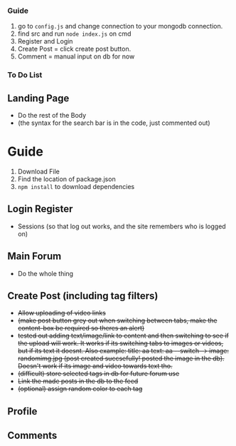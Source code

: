 ### Guide 
 1. go to `config.js` and change connection to your mongodb connection.
 2. find src and run `node index.js` on cmd
 3. Register and Login
 4. Create Post = click create post button.
 5. Comment = manual input on db for now
 
 ### To Do List
  ## Landing Page
  - Do the rest of the Body
  - (the syntax for the search bar is in the code, just commented out)
  # Guide
  1. Download File
  2. Find the location of package.json
  3. `npm install` to download dependencies
 
  ## Login Register
  - Sessions (so that log out works, and the site remembers who is logged on)
 
  ## Main Forum
  - Do the whole thing
 
  ## Create Post (including tag filters)
  - ~~Allow uploading of video links~~
  - ~~(make post button grey out when switching between tabs, make the content-box be required so theres an alert)~~
  - ~~tested out adding text/image/link to content and then switching to see if the upload will work. It works if its switching tabs to images or videos, but if its text it doesnt. Also example: title: aa text: aa --switch-->  image: randomimg.jpg (post created succsefully! posted the image in the db). Doesn't work if its image and video towards text tho.~~
  - ~~(difficult) store selected tags in db for future forum use~~
  - ~~Link the made posts in the db to the feed~~
  - ~~(optional) assign random color to each tag~~
 
  ## Profile
  ## Comments
